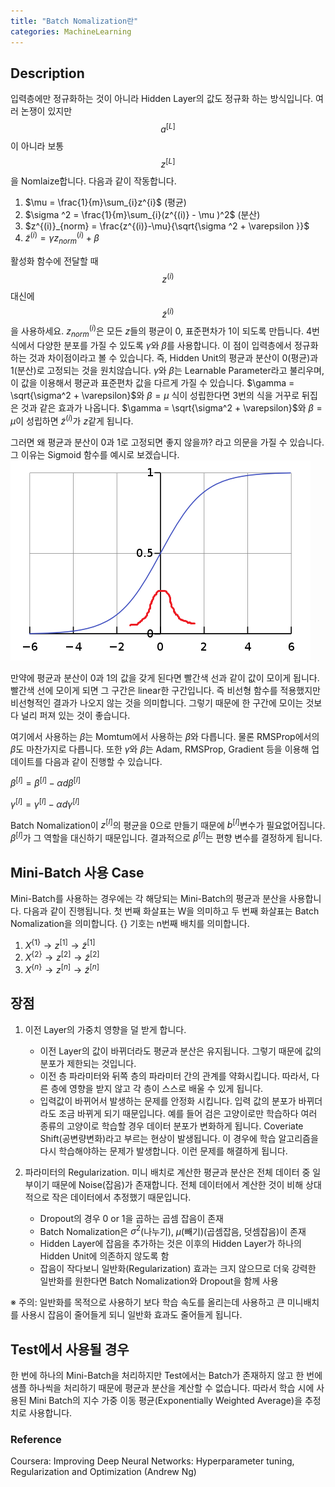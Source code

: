 ```yaml
---
title: "Batch Nomalization란"
categories: MachineLearning
---
```


## Description
입력층에만 정규화하는 것이 아니라 Hidden Layer의 값도 정규화 하는 방식입니다. 여러 논쟁이 있지만 $$a^{[L]}$$이 아니라 보통 $$z^{[L]}$$을 Nomlaize합니다. 다음과 같이 작동합니다.

1. $\mu = \frac{1}{m}\sum_{i}z^{i}$ (평균)
2. $\sigma ^2 = \frac{1}{m}\sum_{i}(z^{(i)} - \mu )^2$ (분산)
3. $z^{(i)}_{norm} = \frac{z^{(i)}-\mu}{\sqrt{\sigma ^2 + \varepsilon }}$
4. $\tilde{z}^{(i)} = \gamma z^{(i)}_{norm} + \beta$ 

활성화 함수에 전달할 때 $$ z^{(i)} $$ 대신에 $$ \tilde{z}^{(i)} $$을 사용하세요. $z^{(i)}_{norm}$은 모든 $z$들의 평균이 0, 표준편차가 1이 되도록 만듭니다. 4번식에서 다양한 분포를 가질 수 있도록 $\gamma$와 $\beta$를 사용합니다. 이 점이 입력층에서 정규화하는 것과 차이점이라고 볼 수 있습니다. 즉, Hidden Unit의 평균과 분산이 0(평균)과 1(분산)로 고정되는 것을 원치않습니다. $\gamma$와 $\beta$는 Learnable Parameter라고 불리우며, 이 값을 이용해서 평균과 표준편차 값을 다르게 가질 수 있습니다. $\gamma = \sqrt{\sigma^2 + \varepsilon}$와 $\beta = \mu$ 식이 성립한다면 3번의 식을 거꾸로 뒤집은 것과 같은 효과가 나옵니다. $\gamma = \sqrt{\sigma^2 + \varepsilon}$와 $\beta = \mu$이 성립하면 $\tilde{z}^{(i)}$가 $z$같게 됩니다.

그러면 왜 평균과 분산이 0과 1로 고정되면 좋지 않을까? 라고 의문을 가질 수 있습니다. 그 이유는 Sigmoid 함수를 예시로 보겠습니다.
<img src="/assets/images/sigmoid_mean.png"><br>

만약에 평균과 분산이 0과 1의 값을 갖게 된다면 빨간색 선과 같이 값이 모이게 됩니다. 빨간색 선에 모이게 되면 그 구간은 linear한 구간입니다. 즉 비선형 함수를 적용했지만 비선형적인 결과가 나오지 않는 것을 의미합니다. 그렇기 때문에 한 구간에 모이는 것보다 널리 퍼져 있는 것이 좋습니다.

여기에서 사용하는 $\beta$는 Momtum에서 사용하는 $\beta$와 다릅니다. 물론 RMSProp에서의 $\beta$도 마찬가지로 다릅니다. 또한 $\gamma$와 $\beta$는 Adam, RMSProp, Gradient 등을 이용해 업데이트를 다음과 같이 진행할 수 있습니다. 

$\beta^{[l]} = \beta^{[l]} - \alpha d\beta^{[l]}$

$\gamma^{[l]} = \gamma^{[l]} - \alpha d\gamma^{[l]}$

Batch Nomalization이 $z^{[l]}$의 평균을 0으로 만들기 때문에 $b^{[l]}$변수가 필요없어집니다. $\beta^{[l]}$가 그 역할을 대신하기 때문입니다. 결과적으로 $\beta^{[l]}$는 편향 변수를 결정하게 됩니다.

## Mini-Batch 사용 Case
Mini-Batch를 사용하는 경우에는 각 해당되는 Mini-Batch의 평균과 분산을 사용합니다. 다음과 같이 진행됩니다. 첫 번째 화살표는 W을 의미하고 두 번째 화살표는 Batch Nomalization을 의미합니다. {} 기호는 n번째 배치를 의미합니다.

1. $X^{\{1\}}\rightarrow z^{[1]} \rightarrow \tilde{z}^{[1]}$
2. $X^{\{2\}}\rightarrow z^{[2]} \rightarrow \tilde{z}^{[2]}$
3. $X^{\{n\}}\rightarrow z^{[n]} \rightarrow \tilde{z}^{[n]}$


## 장점
1. 이전 Layer의 가중치 영향을 덜 받게 합니다.
   - 이전 Layer의 값이 바뀌더라도 평균과 분산은 유지됩니다. 그렇기 때문에 값의 분포가 제한되는 것입니다.
   - 이전 층 파라미터와 뒤쪽 층의 파라미터 간의 관계를 약화시킵니다. 따라서, 다른 층에 영향을 받지 않고 각 층이 스스로 배울 수 있게 됩니다.
   - 입력값이 바뀌어서 발생하는 문제를 안정화 시킵니다. 입력 값의 분포가 바뀌더라도 조금 바뀌게 되기 때문입니다. 예를 들어 검은 고양이로만 학습하다 여러 종류의 고양이로 학습할 경우 데이터 분포가 변화하게 됩니다. Coveriate Shift(공변량변화)라고 부르는 현상이 발생됩니다. 이 경우에 학습 알고리즘을 다시 학습해야하는 문제가 발생합니다. 이런 문제를 해결하게 됩니다.

2. 파라미터의 Regularization. 미니 배치로 계산한 평균과 분산은 전체 데이터 중 일부이기 때문에 Noise(잡음)가 존재합니다. 전체 데이터에서 계산한 것이 비해 상대적으로 작은 데이터에서 추정했기 때문입니다.
   - Dropout의 경우 0 or 1을 곱하는 곱셈 잡음이 존재
   - Batch Nomalization은 $\sigma ^2$(나누기), $\mu$(빼기)(곱셈잡음, 덧셈잡음)이 존재
   - Hidden Layer에 잡음을 추가하는 것은 이후의 Hidden Layer가 하나의 Hidden Unit에 의존하지 않도록 함
   - 잡음이 작다보니 일반화(Regularization) 효과는 크지 않으므로 더욱 강력한 일반화를 원한다면 Batch Nomalization와 Dropout을 함께 사용

※ 주의: 일반화를 목적으로 사용하기 보다 학습 속도를 올리는데 사용하고 큰 미니배치를 사용시 잡음이 줄어들게 되니 일반화 효과도 줄어들게 됩니다.

## Test에서 사용될 경우
한 번에 하나의 Mini-Batch을 처리하지만 Test에서는 Batch가 존재하지 않고 한 번에 샘플 하나씩을 처리하기 때문에 평균과 분산을 계산할 수 없습니다. 따라서 학습 시에 사용된 Mini Batch의 지수 가중 이동 평균(Exponentially Weighted Average)을 추정치로 사용합니다.


### Reference
Coursera: Improving Deep Neural Networks: Hyperparameter tuning, Regularization and Optimization (Andrew Ng)